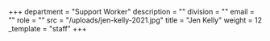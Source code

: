 +++
department = "Support Worker"
description = ""
division = ""
email = ""
role = ""
src = "/uploads/jen-kelly-2021.jpg"
title = "Jen Kelly"
weight = 12
_template = "staff"
+++


